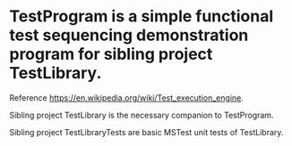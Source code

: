 # TestProgram is a simple functional test sequencing demonstration program for sibling project TestLibrary.
  Reference https://en.wikipedia.org/wiki/Test_execution_engine.
    
  Sibling project TestLibrary is the necessary companion to TestProgram.
  
  Sibling project TestLibraryTests are basic MSTest unit tests of TestLibrary.
